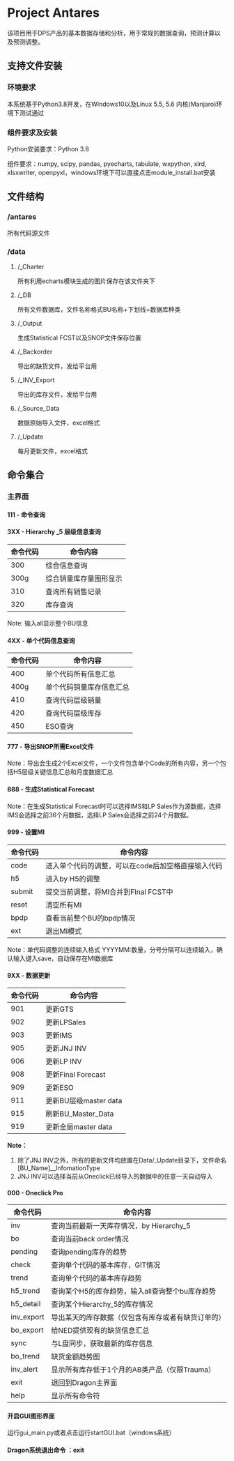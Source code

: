 # Project Antares

该项目用于DPS产品的基本数据存储和分析，用于常规的数据查询，预测计算以及预测调整。

## 支持文件安装

### 环境要求

本系统基于Python3.8开发，在Windows10以及Linux 5.5, 5.6 内核(Manjaro)环境下测试通过

### 组件要求及安装

Python安装要求：Python 3.8

组件要求：numpy, scipy, pandas, pyecharts, tabulate, wxpython, xlrd, xlsxwriter, openpyxl，windows环境下可以直接点击module_install.bat安装

## 文件结构

### /antares

   所有代码源文件

### /data

   1. /_Charter

      所有利用echarts模块生成的图片保存在该文件夹下

   2. /_DB

      所有文件数据库，文件名称格式BU名称+下划线+数据库种类

   3. /_Output

      生成Statistical FCST以及SNOP文件保存位置

   4. /_Backorder
   
      导出的缺货文件，发给平台用
   
   5. /_INV_Export
   
      导出的库存文件，发给平台用

   4. /_Source_Data

      数据原始导入文件，excel格式

   5. /_Update

      每月更新文件，excel格式
      
## 命令集合
### 主界面
#### 111 - 命令查询

#### 3XX - Hierarchy _5 层级信息查询

| 命令代码 | 命令内容               |
| -------- | ---------------------- |
| 300      | 综合信息查询           |
| 300g     | 综合销量库存量图形显示 |
| 310      | 查询所有销售记录       |
| 320      | 库存查询               |

Note: 输入all显示整个BU信息

#### 4XX - 单个代码信息查询

| 命令代码 | 命令内容                 |
| -------- | ------------------------ |
| 400      | 单个代码所有信息汇总     |
| 400g     | 单个代码销量库存信息汇总 |
| 410      | 查询代码层级销量         |
| 420      | 查询代码层级库存         |
| 450      | ESO查询                  |

#### 777 - 导出SNOP所需Excel文件

Note：导出会生成2个Excel文件，一个文件包含单个Code的所有内容，另一个包括H5层级关键信息汇总和月度数据汇总

#### 888 - 生成Statistical Forecast

Note：在生成Statistical Forecast时可以选择IMS和LP Sales作为源数据，选择IMS会选择之前36个月数据，选择LP Sales会选择之前24个月数据。

#### 999 - 设置MI

| 命令代码 | 命令内容                                           |
| -------- | -------------------------------------------------- |
| code     | 进入单个代码的调整，可以在code后加空格直接输入代码 |
| h5       | 进入by H5的调整                                    |
| submit   | 提交当前调整，将MI合并到FInal FCST中               |
| reset    | 清空所有MI                                         |
| bpdp     | 查看当前整个BU的bpdp情况                           |
| ext      | 退出MI模式                                         |

Note：单代码调整的连续输入格式 YYYYMM:数量，分号分隔可以连续输入，确认输入键入save，自动保存在MI数据库

#### 9XX - 数据更新

| 命令代码 | 命令内容              |
| -------- | --------------------- |
| 901      | 更新GTS               |
| 902      | 更新LPSales           |
| 903      | 更新IMS               |
| 905      | 更新JNJ INV           |
| 906      | 更新LP INV            |
| 908      | 更新Final Forecast    |
| 909      | 更新ESO               |
| 911      | 更新BU层级master data |
| 915      | 刷新BU_Master_Data    |
| 919      | 更新全局master data   |

**Note：**

1. 除了JNJ INV之外，所有的更新文件均放置在Data/_Update目录下，文件命名 [BU_Name]__InfomationType
2. JNJ INV可以选择当前从Oneclick已经导入的数据中的任意一天自动导入

#### 000 - Oneclick Pro

| 命令代码   | 命令内容                                           |
| ---------- | -------------------------------------------------- |
| inv        | 查询当前最新一天库存情况，by Hierarchy_5           |
| bo         | 查询当前back order情况                             |
| pending    | 查询pending库存的趋势                              |
| check      | 查询单个代码的基本库存，GIT情况                    |
| trend      | 查询单个代码的基本库存趋势                         |
| h5_trend   | 查询某个H5的库存趋势，输入all查询整个bu库存趋势    |
| h5_detail  | 查询某个Hierarchy_5的库存情况                      |
| inv_export | 导出某天的库存数据（仅包含有库存或者有缺货订单的） |
| bo_export  | 给NED提供现有的缺货信息汇总                        |
| sync       | 与L盘同步，获取最新的库存信息                      |
| bo_trend   | 缺货金额趋势图                                     |
| inv_alert  | 显示所有库存低于1个月的AB类产品（仅限Trauma）      |
| exit       | 退回到Dragon主界面                                 |
| help       | 显示所有命令符                                     |

#### 开启GUI图形界面

运行gui_main.py或者点击运行startGUI.bat（windows系统）

####  Dragon系统退出命令 ：exit